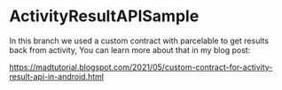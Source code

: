 # ActivityResultAPISample

In this branch we used a custom contract with parcelable to get results back from activity, You can learn more about that in my blog post:

https://madtutorial.blogspot.com/2021/05/custom-contract-for-activity-result-api-in-android.html
